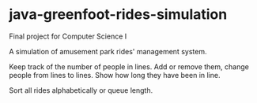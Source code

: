 # java-greenfoot-rides-simulation

Final project for Computer Science I

A simulation of amusement park rides' management system.

Keep track of the number of people in lines. Add or remove them, change people from lines to lines.
Show how long they have been in line.

Sort all rides alphabetically or queue length.
